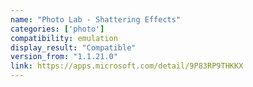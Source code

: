 ```yaml
---
name: "Photo Lab - Shattering Effects"
categories: ['photo']
compatibility: emulation
display_result: "Compatible"
version_from: "1.1.21.0"
link: https://apps.microsoft.com/detail/9P83RP9THKKX
---
```

